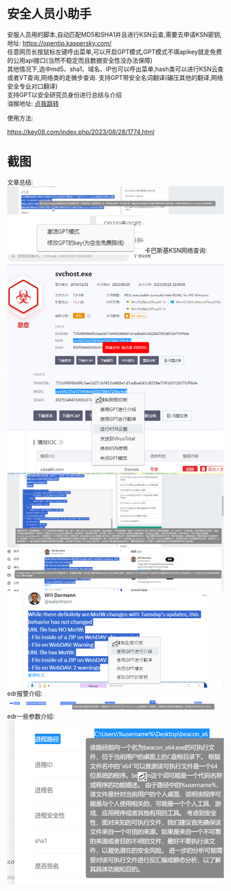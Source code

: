 # 安全人员小助手
安服人员用的脚本,自动匹配MD5和SHA1并且进行KSN云查,需要去申请KSN密钥,地址: https://opentip.kaspersky.com/  
任意网页长按鼠标左键呼出菜单,可以开启GPT模式,GPT模式不填apikey就走免费的公用api接口(当然不稳定而且数据安全性没办法保障)  
其他情况下,选中md5、sha1、域名、IP也可以呼出菜单,hash类可以进行KSN云查或者VT查询,网络类的走微步查询. 支持GPT带安全名词翻译(碾压其他的翻译,网络安全专业对口翻译)  
支持GPT以安全研究员身份进行总结与介绍  
油猴地址: [点我跳转](https://greasyfork.org/zh-CN/scripts/474072)

使用方法: 

https://key08.com/index.php/2023/08/28/1774.html 

# 截图
文章总结: 
![image](/imgs/1.png)
![image](/imgs/2.png)
卡巴斯基KSN网络查询:  
![image](/imgs/3.png)
![image](/imgs/4.png)
![image](/imgs/5.png)
![image](/imgs/6.png)
![image](/imgs/7.png)
edr报警介绍:  
![image](/imgs/8.png)
edr一些参数介绍:  
![image](/imgs/9.png)

